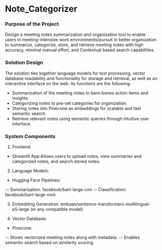 # Note_Categorizer

### Purpose of the Project
Design a meeting notes summarization and organization tool to enable users in meeting-intensive work environments/pursuit in better organization to summarize, categorize, store, and retrieve meeting notes with high accuracy, minimal manual effort, and Contextual based search capabilities.

### Solution Design
The solution ties together language models for text processing, vector database readability and functionality for storage and retrieval, as well as an interactive interface on the web. Its functions are the following: 

- Summarization of the meeting notes to bare-bones action items and insights.
- Categorizing notes to pre-set categories for organization.
- Storing notes into Pinecone as embeddings for scalable and fast semantic search.
- Retrieve relevant notes using semantic queries through intuitive user interface.

### System Components

1. Frontend:

- Streamlit App:Allows users to upload notes, view summaries and categorized notes, and search stored notes.

2. Language Models:

- Hugging Face Pipelines:

-- Summarization: facebook/bart-large-cnn
-- Classification: facebook/bart-large-mnli


3. Embedding Generation: embaas/sentence-transformers-multilingual-e5-large (or any compatible model).
   
4. Vector Database:

- Pinecone:
  
-- Stores vectorized meeting notes along with metadata.
-- Enables semantic search based on similarity scoring.
